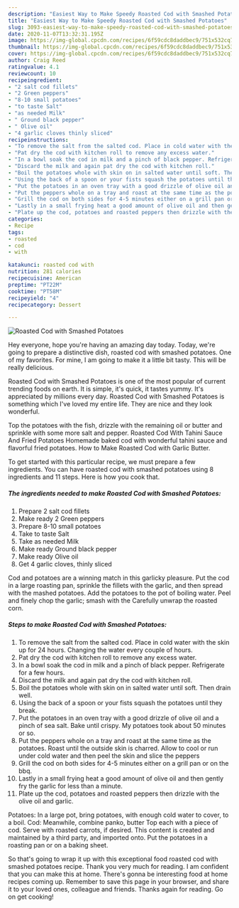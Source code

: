 ```yaml
---
description: "Easiest Way to Make Speedy Roasted Cod with Smashed Potatoes"
title: "Easiest Way to Make Speedy Roasted Cod with Smashed Potatoes"
slug: 3093-easiest-way-to-make-speedy-roasted-cod-with-smashed-potatoes
date: 2020-11-07T13:32:31.195Z
image: https://img-global.cpcdn.com/recipes/6f59cdc8daddbec9/751x532cq70/roasted-cod-with-smashed-potatoes-recipe-main-photo.jpg
thumbnail: https://img-global.cpcdn.com/recipes/6f59cdc8daddbec9/751x532cq70/roasted-cod-with-smashed-potatoes-recipe-main-photo.jpg
cover: https://img-global.cpcdn.com/recipes/6f59cdc8daddbec9/751x532cq70/roasted-cod-with-smashed-potatoes-recipe-main-photo.jpg
author: Craig Reed
ratingvalue: 4.1
reviewcount: 10
recipeingredient:
- "2 salt cod fillets"
- "2 Green peppers"
- "8-10 small potatoes"
- "to taste Salt"
- "as needed Milk"
- " Ground black pepper"
- " Olive oil"
- "4 garlic cloves thinly sliced"
recipeinstructions:
- "To remove the salt from the salted cod. Place in cold water with the skin up for 24 hours. Changing the water every couple of hours."
- "Pat dry the cod with kitchen roll to remove any excess water."
- "In a bowl soak the cod in milk and a pinch of black pepper. Refrigerate for a few hours."
- "Discard the milk and again pat dry the cod with kitchen roll."
- "Boil the potatoes whole with skin on in salted water until soft. Then drain well."
- "Using the back of a spoon or your fists squash the potatoes until they break."
- "Put the potatoes in an oven tray with a good drizzle of olive oil and a pinch of sea salt. Bake until crispy. My potatoes took about 50 minutes or so."
- "Put the peppers whole on a tray and roast at the same time as the potatoes. Roast until the outside skin is charred. Allow to cool or run under cold water and then peel the skin and slice the peppers"
- "Grill the cod on both sides for 4-5 minutes either on a grill pan or on the bbq."
- "Lastly in a small frying heat a good amount of olive oil and then gently fry the garlic for less than a minute."
- "Plate up the cod, potatoes and roasted peppers then drizzle with the olive oil and garlic."
categories:
- Recipe
tags:
- roasted
- cod
- with

katakunci: roasted cod with 
nutrition: 281 calories
recipecuisine: American
preptime: "PT22M"
cooktime: "PT58M"
recipeyield: "4"
recipecategory: Dessert

---
```



![Roasted Cod with Smashed Potatoes](https://img-global.cpcdn.com/recipes/6f59cdc8daddbec9/751x532cq70/roasted-cod-with-smashed-potatoes-recipe-main-photo.jpg)

Hey everyone, hope you're having an amazing day today. Today, we're going to prepare a distinctive dish, roasted cod with smashed potatoes. One of my favorites. For mine, I am going to make it a little bit tasty. This will be really delicious.

Roasted Cod with Smashed Potatoes is one of the most popular of current trending foods on earth. It is simple, it's quick, it tastes yummy. It's appreciated by millions every day. Roasted Cod with Smashed Potatoes is something which I've loved my entire life. They are nice and they look wonderful.

Top the potatoes with the fish, drizzle with the remaining oil or butter and sprinkle with some more salt and pepper. Roasted Cod With Tahini Sauce And Fried Potatoes Homemade baked cod with wonderful tahini sauce and flavorful fried potatoes. How to Make Roasted Cod with Garlic Butter.


To get started with this particular recipe, we must prepare a few ingredients. You can have roasted cod with smashed potatoes using 8 ingredients and 11 steps. Here is how you cook that.

<!--inarticleads1-->

##### The ingredients needed to make Roasted Cod with Smashed Potatoes:

1. Prepare 2 salt cod fillets
1. Make ready 2 Green peppers
1. Prepare 8-10 small potatoes
1. Take to taste Salt
1. Take as needed Milk
1. Make ready  Ground black pepper
1. Make ready  Olive oil
1. Get 4 garlic cloves, thinly sliced


Cod and potatoes are a winning match in this garlicky pleasure. Put the cod in a large roasting pan, sprinkle the fillets with the garlic, and then spread with the mashed potatoes. Add the potatoes to the pot of boiling water. Peel and finely chop the garlic; smash with the Carefully unwrap the roasted corn. 

<!--inarticleads2-->

##### Steps to make Roasted Cod with Smashed Potatoes:

1. To remove the salt from the salted cod. Place in cold water with the skin up for 24 hours. Changing the water every couple of hours.
1. Pat dry the cod with kitchen roll to remove any excess water.
1. In a bowl soak the cod in milk and a pinch of black pepper. Refrigerate for a few hours.
1. Discard the milk and again pat dry the cod with kitchen roll.
1. Boil the potatoes whole with skin on in salted water until soft. Then drain well.
1. Using the back of a spoon or your fists squash the potatoes until they break.
1. Put the potatoes in an oven tray with a good drizzle of olive oil and a pinch of sea salt. Bake until crispy. My potatoes took about 50 minutes or so.
1. Put the peppers whole on a tray and roast at the same time as the potatoes. Roast until the outside skin is charred. Allow to cool or run under cold water and then peel the skin and slice the peppers
1. Grill the cod on both sides for 4-5 minutes either on a grill pan or on the bbq.
1. Lastly in a small frying heat a good amount of olive oil and then gently fry the garlic for less than a minute.
1. Plate up the cod, potatoes and roasted peppers then drizzle with the olive oil and garlic.


Potatoes: In a large pot, bring potatoes, with enough cold water to cover, to a boil. Cod: Meanwhile, combine panko, butter Top each with a piece of cod. Serve with roasted carrots, if desired. This content is created and maintained by a third party, and imported onto. Put the potatoes in a roasting pan or on a baking sheet. 

So that's going to wrap it up with this exceptional food roasted cod with smashed potatoes recipe. Thank you very much for reading. I am confident that you can make this at home. There's gonna be interesting food at home recipes coming up. Remember to save this page in your browser, and share it to your loved ones, colleague and friends. Thanks again for reading. Go on get cooking!
